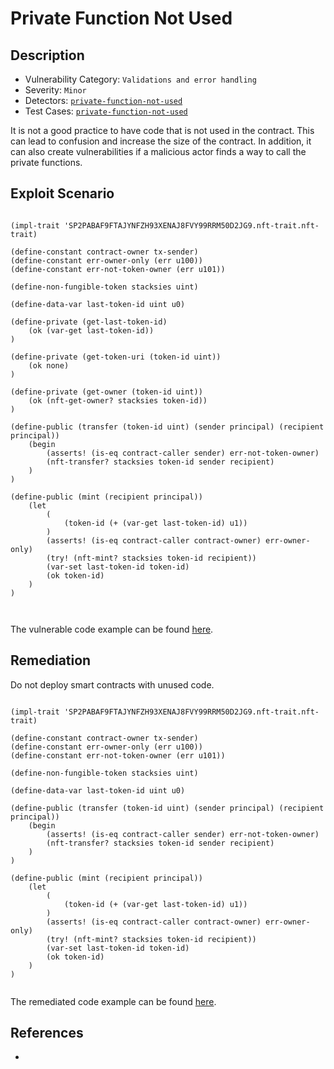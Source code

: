 # Private Function Not Used
## Description
- Vulnerability Category: `Validations and error handling`
- Severity: `Minor`
- Detectors: [`private-function-not-used`](https://github.com/CoinFabrik/stacy/blob/main/stacks_analyzer/detectors/PrivateFunctionNotUsed.py)
- Test Cases: [`private-function-not-used`](https://github.com/CoinFabrik/stacy/tree/main/tests/private_function_not_used)

It is not a good practice to have code that is not used in the contract. This can lead to confusion and increase the size of the contract. In addition, it can also create vulnerabilities if a malicious actor finds a way to call the private functions.

## Exploit Scenario

```clarity

(impl-trait 'SP2PABAF9FTAJYNFZH93XENAJ8FVY99RRM50D2JG9.nft-trait.nft-trait)

(define-constant contract-owner tx-sender)
(define-constant err-owner-only (err u100))
(define-constant err-not-token-owner (err u101))

(define-non-fungible-token stacksies uint)

(define-data-var last-token-id uint u0)

(define-private (get-last-token-id)
	(ok (var-get last-token-id))
)

(define-private (get-token-uri (token-id uint))
	(ok none)
)

(define-private (get-owner (token-id uint))
	(ok (nft-get-owner? stacksies token-id))
)

(define-public (transfer (token-id uint) (sender principal) (recipient principal))
	(begin
		(asserts! (is-eq contract-caller sender) err-not-token-owner)
		(nft-transfer? stacksies token-id sender recipient)
	)
)

(define-public (mint (recipient principal))
	(let
		(
			(token-id (+ (var-get last-token-id) u1))
		)
		(asserts! (is-eq contract-caller contract-owner) err-owner-only)
		(try! (nft-mint? stacksies token-id recipient))
		(var-set last-token-id token-id)
		(ok token-id)
	)
)



```


The vulnerable code example can be found [here]().

## Remediation

Do not deploy smart contracts with unused code.


```clarity

(impl-trait 'SP2PABAF9FTAJYNFZH93XENAJ8FVY99RRM50D2JG9.nft-trait.nft-trait)

(define-constant contract-owner tx-sender)
(define-constant err-owner-only (err u100))
(define-constant err-not-token-owner (err u101))

(define-non-fungible-token stacksies uint)

(define-data-var last-token-id uint u0)

(define-public (transfer (token-id uint) (sender principal) (recipient principal))
	(begin
		(asserts! (is-eq contract-caller sender) err-not-token-owner)
		(nft-transfer? stacksies token-id sender recipient)
	)
)

(define-public (mint (recipient principal))
	(let
		(
			(token-id (+ (var-get last-token-id) u1))
		)
		(asserts! (is-eq contract-caller contract-owner) err-owner-only)
		(try! (nft-mint? stacksies token-id recipient))
		(var-set last-token-id token-id)
		(ok token-id)
	)
)


```

The remediated code example can be found [here]().


## References
- []()
